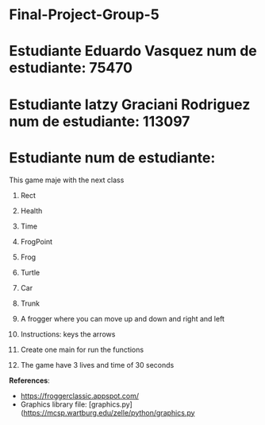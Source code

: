 # Final-Project-Group-5
# Estudiante Eduardo Vasquez num de estudiante: 75470
# Estudiante Iatzy Graciani Rodriguez num de estudiante: 113097
# Estudiante  num de estudiante: 

This game maje with the next class

1. Rect
2. Health
3. Time
4. FrogPoint
6. Frog
7. Turtle
8. Car
9. Trunk

1. A frogger where you can move up and down and right and left
2. Instructions: keys the arrows
2. Create one main for run the functions
5. The game have 3 lives and time of 30 seconds

**References**:
* https://froggerclassic.appspot.com/
* Graphics library file: [graphics.py](https://mcsp.wartburg.edu/zelle/python/graphics.py
